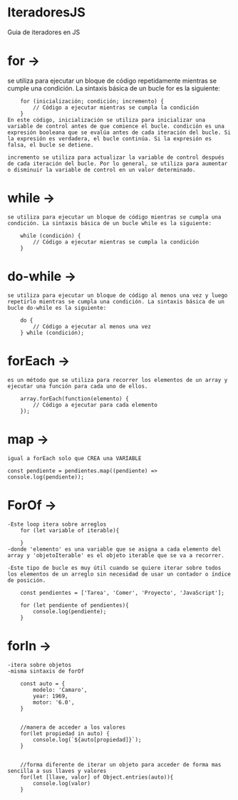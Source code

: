 # IteradoresJS
Guia de iteradores en JS

# for ->
   se utiliza para ejecutar un bloque de código repetidamente mientras se cumple una condición. La sintaxis básica de un bucle for es la siguiente:
        
        for (inicialización; condición; incremento) {
            // Código a ejecutar mientras se cumpla la condición
        }
    En este código, inicialización se utiliza para inicializar una variable de control antes de que comience el bucle. condición es una expresión booleana que se evalúa antes de cada iteración del bucle. Si la expresión es verdadera, el bucle continúa. Si la expresión es falsa, el bucle se detiene.

    incremento se utiliza para actualizar la variable de control después de cada iteración del bucle. Por lo general, se utiliza para aumentar o disminuir la variable de control en un valor determinado.
    
# while ->
    se utiliza para ejecutar un bloque de código mientras se cumpla una condición. La sintaxis básica de un bucle while es la siguiente:

        while (condición) {
            // Código a ejecutar mientras se cumpla la condición
        }

# do-while ->
    se utiliza para ejecutar un bloque de código al menos una vez y luego repetirlo mientras se cumpla una condición. La sintaxis básica de un bucle do-while es la siguiente:

        do {
            // Código a ejecutar al menos una vez
        } while (condición);

# forEach ->
    es un método que se utiliza para recorrer los elementos de un array y ejecutar una función para cada uno de ellos.
        
        array.forEach(function(elemento) {
            // Código a ejecutar para cada elemento
        });

# map -> 
    igual a forEach solo que CREA una VARIABLE

    const pendiente = pendientes.map((pendiente) => console.log(pendiente));

# ForOf ->
    -Este loop itera sobre arreglos
        for (let variable of iterable){

        }
    -donde 'elemento' es una variable que se asigna a cada elemento del array y 'objetoIterable' es el objeto iterable que se va a recorrer.

    -Este tipo de bucle es muy útil cuando se quiere iterar sobre todos los elementos de un arreglo sin necesidad de usar un contador o índice de posición.

        const pendientes = ['Tarea', 'Comer', 'Proyecto', 'JavaScript'];

        for (let pendiente of pendientes){
            console.log(pendiente);
        }

# forIn ->
    -itera sobre objetos
    -misma sintaxis de forOf

        const auto = {
            modelo: 'Camaro',
            year: 1969,
            motor: '6.0',
        }


        //manera de acceder a los valores
        for(let propiedad in auto) {
            console.log(`${auto[propiedad]}`);
        }  


        //forma diferente de iterar un objeto para acceder de forma mas sencilla a sus llaves y valores
        for(let [llave, valor] of Object.entries(auto)){
            console.log(valor)
        }
